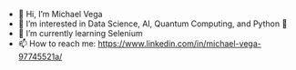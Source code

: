 - 👋 Hi, I’m Michael Vega
- 👀 I’m interested in Data Science, AI, Quantum Computing, and Python 🐍
- 🌱 I’m currently learning Selenium
- 📫 How to reach me: https://www.linkedin.com/in/michael-vega-97745521a/

<!---
michaelvega/michaelvega is a ✨ special ✨ repository because its `README.md` (this file) appears on your GitHub profile.
You can click the Preview link to take a look at your changes.
--->
